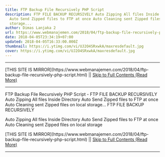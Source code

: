```yaml
---
title: FTP Backup File Recursively PHP Script
description: FTP FILE BACKUP RECURSIVELY Auto Zipping All files Inside Directory
  Auto Send Zipped files to FTP at once Auto Cleaning sent Zipped files on local
  storage...
author: Dimas Lanjaka 2
url: https://www.webmanajemen.com/2018/04/ftp-backup-file-recursively-php-script.html
date: 2018-04-05T23:34:19+07:00
updated: 2018-04-05T16:33:00.000Z
thumbnail: https://i.ytimg.com/vi/UJ2O4SRxwkA/maxresdefault.jpg
cover: https://i.ytimg.com/vi/UJ2O4SRxwkA/maxresdefault.jpg
---
```


<hr/> [THIS SITE IS MIRROR](https://www.webmanajemen.com/2018/04/ftp-backup-file-recursively-php-script.html) || <a href="https://www.webmanajemen.com/2018/04/ftp-backup-file-recursively-php-script.html" rel="follow" class="button" id="read-more">Skip to Full Contents (Read More)</a> <hr/> FTP Backup File Recursively PHP Script - FTP FILE BACKUP RECURSIVELY Auto Zipping All files Inside Directory Auto Send Zipped files to FTP at once Auto Cleaning sent Zipped files on local storage... FTP FILE BACKUP RECURSIVELY

 
Auto Zipping All files Inside Directory
Auto Send Zipped files to FTP at once
Auto Cleaning sent Zipped files on local storage

<?php
define("user", "username_ftp", true <hr/> [THIS SITE IS MIRROR](https://www.webmanajemen.com/2018/04/ftp-backup-file-recursively-php-script.html) || <a href="https://www.webmanajemen.com/2018/04/ftp-backup-file-recursively-php-script.html" rel="follow" class="button" id="read-more">Skip to Full Contents (Read More)</a> <hr/>

<script>
    if (location.host.includes('dimaslanjaka12')) {
      location.replace('https://www.webmanajemen.com/2018/04/ftp-backup-file-recursively-php-script.html');
    }
  </script>